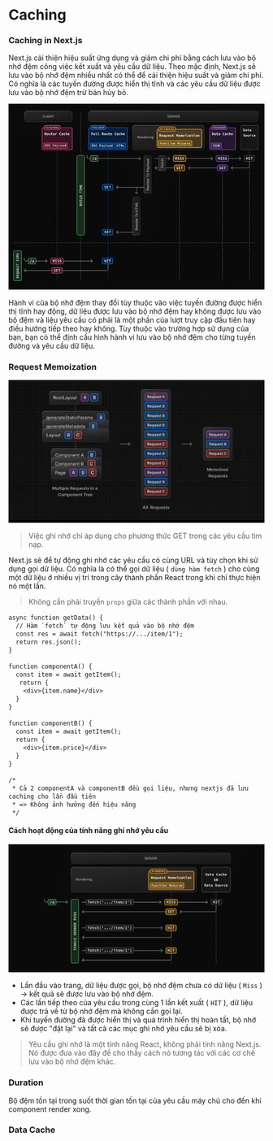 # Caching

### Caching in Next.js

Next.js cải thiện hiệu suất ứng dụng và giảm chi phí bằng cách lưu vào bộ nhớ đệm công việc kết xuất và yêu cầu dữ liệu. Theo mặc định, Next.js sẽ lưu vào bộ nhớ đệm nhiều nhất có thể để cải thiện hiệu suất và giảm chi phí.
Có nghĩa là các tuyến đường được hiển thị tĩnh và các yêu cầu dữ liệu được lưu vào bộ nhớ đệm trừ bản hủy bỏ.

![Caching next](../images/caching-next.png)

Hành vi của bộ nhớ đệm thay đổi tùy thuộc vào việc tuyến đường được hiển thị tĩnh hay động, dữ liệu được lưu vào bộ nhớ đệm hay không được lưu vào bộ đệm và liệu yêu cầu có phải là một phần của lượt truy cập đầu tiên hay điều hướng tiếp theo hay không. Tùy thuộc vào trường hợp sử dụng của bạn, bạn có thể định cấu hình hành vi lưu vào bộ nhớ đệm cho từng tuyến đường và yêu cầu dữ liệu.

### Request Memoization

![Caching next](../images/request-memoization.png)

> Việc ghi nhớ chỉ áp dụng cho phương thức GET trong các yêu cầu tìm nạp.

Next.js sẽ để tự động ghi nhớ các yêu cầu có cùng URL và tùy chọn khi sử dụng gọi dữ liệu.
Có nghĩa là có thể gọi dữ liệu ( `dùng hàm fetch` ) cho cùng một dữ liệu ở nhiều vị trí trong cây thành phần React trong khi chỉ thực hiện nó một lần.

> Không cần phải truyền `props` giữa các thành phần với nhau.

```tsx title="Example"
async function getData() {
  // Hàm `fetch` tự động lưu kết quả vào bộ nhớ đệm
  const res = await fetch("https://.../item/1");
  return res.json();
}

function componentA() {
  const item = await getItem();
   return {
    <div>{item.name}</div>
  }
}

function componentB() {
  const item = await getItem();
  return {
    <div>{item.price}</div>
  }
}

/*
 * Cả 2 componentA và componentB đều gọi liệu, nhưng nextjs đã lưu caching cho lần đầu tiên
 * => Không ảnh hưởng đến hiệu năng
 */
```

#### Cách hoạt động của tính năng ghi nhớ yêu cầu

![Caching next](../images/request-memoization-works.png)

- Lần đầu vào trang, dữ liệu được gọi, bộ nhớ đệm chưa có dữ liệu ( `Miss` ) -> kết quả sẽ được lưu vào bộ nhớ đệm.
- Các lần tiếp theo của yêu cầu trong cùng 1 lần kết xuất ( `HIT` ), dữ liệu được trả về từ bộ nhớ đệm mà không cần gọi lại.
- Khi tuyến đường đã được hiển thị và quá trình hiển thị hoàn tất, bộ nhớ sẽ được "đặt lại" và tất cả các mục ghi nhớ yêu cầu sẽ bị xóa.

> Yêu cầu ghi nhớ là một tính năng React, không phải tính năng Next.js. Nó được đưa vào đây để cho thấy cách nó tương tác với các cơ chế lưu vào bộ nhớ đệm khác.

### Duration

Bộ đệm tồn tại trong suốt thời gian tồn tại của yêu cầu máy chủ cho đến khi component render xong.

### Data Cache
